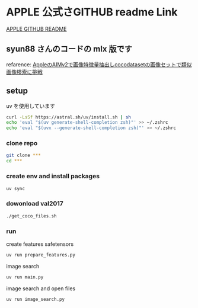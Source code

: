 # APPLE 公式さGITHUB readme Link 
[APPLE GITHUB README](https://github.com/apple/ml-aim/blob/main/README.md)

## syun88 さんのコードの mlx 版です
refarence: [AppleのAIMv2で画像特徴量抽出しcocodatasetの画像セットで類似画像検索に挑戦](https://qiita.com/syun88/items/50c1d60d1516d5816773)

## setup
uv を使用しています
```sh
curl -LsSf https://astral.sh/uv/install.sh | sh
echo 'eval "$(uv generate-shell-completion zsh)"' >> ~/.zshrc
echo 'eval "$(uvx --generate-shell-completion zsh)"' >> ~/.zshrc
```

### clone repo
```sh
git clone ***
cd ***
```

### create env and install packages
```sh
uv sync
```

### dowonload val2017
```sh
./get_coco_files.sh
``` 

### run
create features safetensors
```sh
uv run prepare_features.py
```

image search
```sh
uv run main.py
```

image search and open files
```sh
uv run image_search.py
```